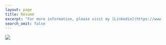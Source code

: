 ```yaml
---
layout: page
title: Résumé
excerpt: "For more information, please visit my [Linkedin](https://www.linkedin.com/in/georgeluong)."
search_omit: false
---
```

<img src="{{ site.baseurl }}images/george.png">
